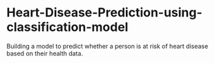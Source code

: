 # Heart-Disease-Prediction-using-classification-model
Building a model to predict whether a person is at risk of heart disease based on their health data.
